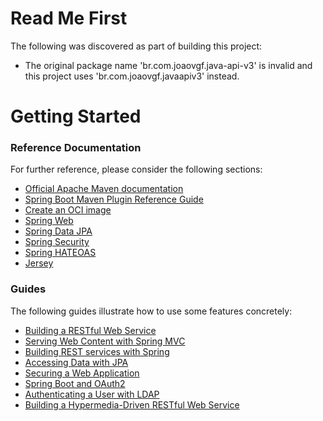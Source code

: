 # Read Me First
The following was discovered as part of building this project:

* The original package name 'br.com.joaovgf.java-api-v3' is invalid and this project uses 'br.com.joaovgf.javaapiv3' instead.

# Getting Started

### Reference Documentation
For further reference, please consider the following sections:

* [Official Apache Maven documentation](https://maven.apache.org/guides/index.html)
* [Spring Boot Maven Plugin Reference Guide](https://docs.spring.io/spring-boot/docs/2.3.4.RELEASE/maven-plugin/reference/html/)
* [Create an OCI image](https://docs.spring.io/spring-boot/docs/2.3.4.RELEASE/maven-plugin/reference/html/#build-image)
* [Spring Web](https://docs.spring.io/spring-boot/docs/2.3.4.RELEASE/reference/htmlsingle/#boot-features-developing-web-applications)
* [Spring Data JPA](https://docs.spring.io/spring-boot/docs/2.3.4.RELEASE/reference/htmlsingle/#boot-features-jpa-and-spring-data)
* [Spring Security](https://docs.spring.io/spring-boot/docs/2.3.4.RELEASE/reference/htmlsingle/#boot-features-security)
* [Spring HATEOAS](https://docs.spring.io/spring-boot/docs/2.3.4.RELEASE/reference/htmlsingle/#boot-features-spring-hateoas)
* [Jersey](https://docs.spring.io/spring-boot/docs/2.3.4.RELEASE/reference/htmlsingle/#boot-features-jersey)

### Guides
The following guides illustrate how to use some features concretely:

* [Building a RESTful Web Service](https://spring.io/guides/gs/rest-service/)
* [Serving Web Content with Spring MVC](https://spring.io/guides/gs/serving-web-content/)
* [Building REST services with Spring](https://spring.io/guides/tutorials/bookmarks/)
* [Accessing Data with JPA](https://spring.io/guides/gs/accessing-data-jpa/)
* [Securing a Web Application](https://spring.io/guides/gs/securing-web/)
* [Spring Boot and OAuth2](https://spring.io/guides/tutorials/spring-boot-oauth2/)
* [Authenticating a User with LDAP](https://spring.io/guides/gs/authenticating-ldap/)
* [Building a Hypermedia-Driven RESTful Web Service](https://spring.io/guides/gs/rest-hateoas/)

